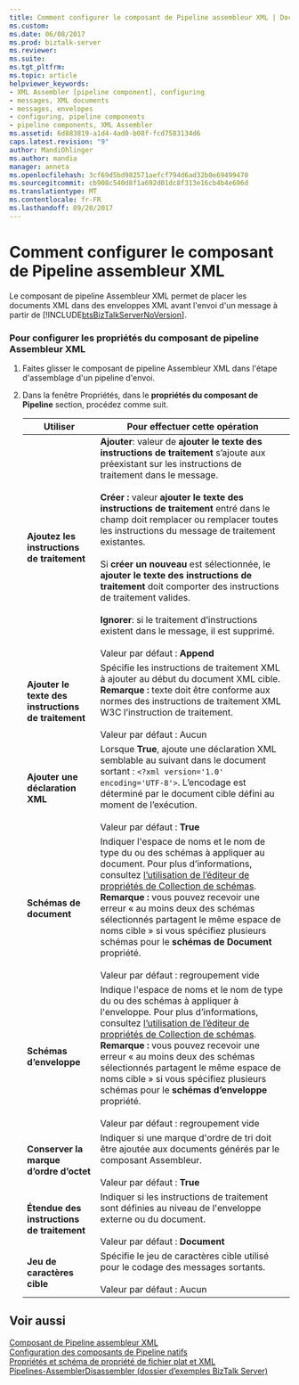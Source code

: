 ```yaml
---
title: Comment configurer le composant de Pipeline assembleur XML | Documents Microsoft
ms.custom: 
ms.date: 06/08/2017
ms.prod: biztalk-server
ms.reviewer: 
ms.suite: 
ms.tgt_pltfrm: 
ms.topic: article
helpviewer_keywords:
- XML Assembler [pipeline component], configuring
- messages, XML documents
- messages, envelopes
- configuring, pipeline components
- pipeline components, XML Assembler
ms.assetid: 6d883819-a1d4-4ad0-b08f-fcd7583134d6
caps.latest.revision: "9"
author: MandiOhlinger
ms.author: mandia
manager: anneta
ms.openlocfilehash: 3cf69d5bd982571aefcf794d6ad32b0e69499470
ms.sourcegitcommit: cb908c540d8f1a692d01dc8f313e16cb4b4e696d
ms.translationtype: MT
ms.contentlocale: fr-FR
ms.lasthandoff: 09/20/2017
---
```

# <a name="how-to-configure-the-xml-assembler-pipeline-component"></a>Comment configurer le composant de Pipeline assembleur XML
Le composant de pipeline Assembleur XML permet de placer les documents XML dans des enveloppes XML avant l'envoi d'un message à partir de [!INCLUDE[btsBizTalkServerNoVersion](../includes/btsbiztalkservernoversion-md.md)].  
  
### <a name="to-configure-the-properties-for-the-xml-assembler-pipeline-component"></a>Pour configurer les propriétés du composant de pipeline Assembleur XML  
  
1.  Faites glisser le composant de pipeline Assembleur XML dans l'étape d'assemblage d'un pipeline d'envoi.  
  
2.  Dans la fenêtre Propriétés, dans le **propriétés du composant de Pipeline** section, procédez comme suit.  
  
    |Utiliser|Pour effectuer cette opération|  
    |--------------|----------------|  
    |**Ajoutez les instructions de traitement**|**Ajouter**: valeur de **ajouter le texte des instructions de traitement** s’ajoute aux préexistant sur les instructions de traitement dans le message.<br /><br /> **Créer :** valeur **ajouter le texte des instructions de traitement** entré dans le champ doit remplacer ou remplacer toutes les instructions du message de traitement existantes.<br /><br /> Si **créer un nouveau** est sélectionnée, le **ajouter le texte des instructions de traitement** doit comporter des instructions de traitement valides.<br /><br /> **Ignorer**: si le traitement d’instructions existent dans le message, il est supprimé.<br /><br /> Valeur par défaut : **Append**|  
    |**Ajouter le texte des instructions de traitement**|Spécifie les instructions de traitement XML à ajouter au début du document XML cible. **Remarque :** texte doit être conforme aux normes des instructions de traitement XML W3C l’instruction de traitement. <br /><br /> Valeur par défaut : Aucun|  
    |**Ajouter une déclaration XML**|Lorsque **True**, ajoute une déclaration XML semblable au suivant dans le document sortant : `<?xml version='1.0' encoding='UTF-8'>`. L’encodage est déterminé par le document cible défini au moment de l’exécution.<br /><br /> Valeur par défaut : **True**|  
    |**Schémas de document**|Indiquer l'espace de noms et le nom de type du ou des schémas à appliquer au document. Pour plus d’informations, consultez [l’utilisation de l’éditeur de propriétés de Collection de schémas](../core/how-to-use-the-schema-collection-property-editor.md). **Remarque :** vous pouvez recevoir une erreur « au moins deux des schémas sélectionnés partagent le même espace de noms cible » si vous spécifiez plusieurs schémas pour le **schémas de Document** propriété. <br /><br /> Valeur par défaut : regroupement vide|  
    |**Schémas d’enveloppe**|Indique l'espace de noms et le nom de type du ou des schémas à appliquer à l'enveloppe. Pour plus d’informations, consultez [l’utilisation de l’éditeur de propriétés de Collection de schémas](../core/how-to-use-the-schema-collection-property-editor.md). **Remarque :** vous pouvez recevoir une erreur « au moins deux des schémas sélectionnés partagent le même espace de noms cible » si vous spécifiez plusieurs schémas pour le **schémas d’enveloppe** propriété. <br /><br /> Valeur par défaut : regroupement vide|  
    |**Conserver la marque d’ordre d’octet**|Indiquer si une marque d'ordre de tri doit être ajoutée aux documents générés par le composant Assembleur.<br /><br /> Valeur par défaut : **True**|  
    |**Étendue des instructions de traitement**|Indiquer si les instructions de traitement sont définies au niveau de l'enveloppe externe ou du document.<br /><br /> Valeur par défaut : **Document**|  
    |**Jeu de caractères cible**|Spécifie le jeu de caractères cible utilisé pour le codage des messages sortants.<br /><br /> Valeur par défaut : Aucun|  
  
## <a name="see-also"></a>Voir aussi  
 [Composant de Pipeline assembleur XML](../core/xml-assembler-pipeline-component.md)   
 [Configuration des composants de Pipeline natifs](../core/configuring-native-pipeline-components.md)   
 [Propriétés et schéma de propriété de fichier plat et XML](../core/xml-and-flat-file-property-schema-and-properties.md)   
 [Pipelines-AssemblerDisassembler (dossier d’exemples BizTalk Server)](../core/pipelines-assemblerdisassembler-biztalk-server-samples-folder.md)